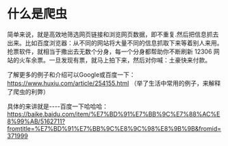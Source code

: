 # 什么是爬虫

简单来说，就是高效地筛选网页链接和浏览网页数据，即不重复.然后把信息抓去出来。比如百度浏览器：从不同的网站将大量不同的信息抓取下来等着别人来用。
抢票软件，就相当于撒出去无数个分身，每一个分身都帮助你不断刷新 12306 网站的火车余票。一旦发现有票，就马上拍下来，然后对你喊：土豪快来付款。

了解更多的例子和介绍可以Google或百度一下：
https://www.huxiu.com/article/254155.html （举了生活中常用的例子，来解释了爬虫的利弊）


具体的来讲就是----百度一下哈哈哈：
https://baike.baidu.com/item/%E7%BD%91%E7%BB%9C%E7%88%AC%E8%99%AB/5162711?fromtitle=%E7%BD%91%E7%BB%9C%E8%9C%98%E8%9B%9B&fromid=371999

